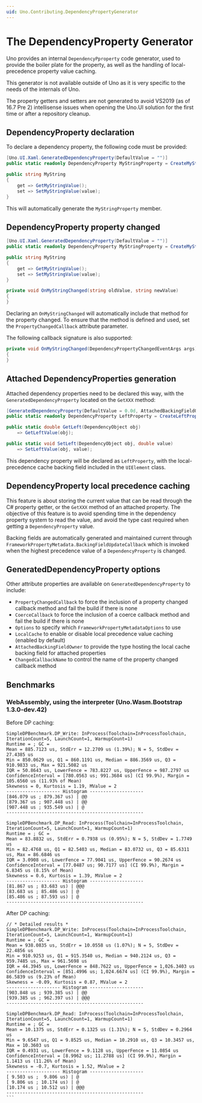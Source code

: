 ```yaml
---
uid: Uno.Contributing.DependencyPropertyGenerator
---
```


# The DependencyProperty Generator

Uno provides an internal `DependencyPproperty` code generator, used to provide the boiler plate for the property, as well as the handling of local-precedence property value caching.

This generator is not available outside of Uno as it is very specific to the needs of the internals of Uno.

The property getters and setters are not generated to avoid VS2019 (as of 16.7 Pre 2) intellisense issues when opening the Uno.UI solution for the first time or after a repository cleanup.

## DependencyProperty declaration

To declare a dependency property, the following code must be provided:

```csharp
[Uno.UI.Xaml.GeneratedDependencyProperty(DefaultValue = "")]
public static readonly DependencyProperty MyStringProperty = CreateMyStringProperty();

public string MyString
{
    get => GetMyStringValue();
    set => SetMyStringValue(value);
}
```

This will automatically generate the `MyStringProperty` member.

## DependencyProperty property changed

```csharp
[Uno.UI.Xaml.GeneratedDependencyProperty(DefaultValue = "")]
public static readonly DependencyProperty MyStringProperty = CreateMyStringProperty();

public string MyString
{
    get => GetMyStringValue();
    set => SetMyStringValue(value);
}

private void OnMyStringChanged(string oldValue, string newValue) 
{
}
```

Declaring an `OnMyStringChanged` will automatically include that method for the property changed. To ensure that the method is defined and used, set the `PropertyChangedCallback` attribute parameter.

The following callback signature is also supported:

```csharp
private void OnMyStringChanged(DependencyPropertyChangedEventArgs args) 
{
}
```

## Attached DependencyProperties generation

Attached dependency properties need to be declared this way, with the `GeneratedDependencyProperty` located on the `GetXXX` method:

```csharp
[GeneratedDependencyProperty(DefaultValue = 0.0d, AttachedBackingFieldOwner = typeof(UIElement), Attached = true)]
public static readonly DependencyProperty LeftProperty = CreateLeftProperty();

public static double GetLeft(DependencyObject obj)
    => GetLeftValue(obj);

public static void SetLeft(DependencyObject obj, double value)
    => SetLeftValue(obj, value);
```

This dependency property will be declared as `LeftProperty`, with the local-precedence cache backing field included in the `UIElement` class.

## DependencyProperty local precedence caching

This feature is about storing the current value that can be read through the C# property getter, or the `GetXXX` method of an attached property. The objective of this feature is to avoid spending time in the dependency property system to read the value, and avoid the type cast required when getting a `DependencyProperty` value.

Backing fields are automatically generated and maintained current through `FrameworkPropertyMetadata.BackingFieldUpdateCallback` which is invoked when the highest precedence value of a `DependencyProperty` is changed.

## GeneratedDependencyProperty options

Other attribute properties are available on `GeneratedDependencyProperty` to include:

- `PropertyChangedCallback` to force the inclusion of a property changed callback method and fail the build if there is none
- `CoerceCallback` to force the inclusion of a coerce callback method and fail the build if there is none
- `Options` to specify which `FrameworkPropertyMetadataOptions` to use
- `LocalCache` to enable or disable local precedence value caching (enabled by default)
- `AttachedBackingFieldOwner` to provide the type hosting the local cache backing field for attached properties
- `ChangedCallbackName` to control the name of the property changed callback method

## Benchmarks

### WebAssembly, using the interpreter (Uno.Wasm.Bootstrap 1.3.0-dev.42)

Before DP caching:

```
SimpleDPBenchmark.DP_Write: InProcess(Toolchain=InProcessToolchain, IterationCount=5, LaunchCount=1, WarmupCount=1)
Runtime = ; GC = 
Mean = 885.7123 us, StdErr = 12.2709 us (1.39%); N = 5, StdDev = 27.4385 us
Min = 850.0629 us, Q1 = 860.1191 us, Median = 886.3569 us, Q3 = 910.9833 us, Max = 921.5082 us
IQR = 50.8643 us, LowerFence = 783.8227 us, UpperFence = 987.2797 us
ConfidenceInterval = [780.0563 us; 991.3684 us] (CI 99.9%), Margin = 105.6560 us (11.93% of Mean)
Skewness = 0, Kurtosis = 1.19, MValue = 2
-------------------- Histogram --------------------
[846.079 us ; 879.367 us) | @@
[879.367 us ; 907.448 us) | @@
[907.448 us ; 935.549 us) | @
---------------------------------------------------

SimpleDPBenchmark.DP_Read: InProcess(Toolchain=InProcessToolchain, IterationCount=5, LaunchCount=1, WarmupCount=1)
Runtime = ; GC = 
Mean = 83.8832 us, StdErr = 0.7938 us (0.95%); N = 5, StdDev = 1.7749 us
Min = 82.4768 us, Q1 = 82.5403 us, Median = 83.0732 us, Q3 = 85.6311 us, Max = 86.6846 us
IQR = 3.0908 us, LowerFence = 77.9041 us, UpperFence = 90.2674 us
ConfidenceInterval = [77.0487 us; 90.7177 us] (CI 99.9%), Margin = 6.8345 us (8.15% of Mean)
Skewness = 0.6, Kurtosis = 1.39, MValue = 2
-------------------- Histogram --------------------
[81.867 us ; 83.683 us) | @@@
[83.683 us ; 85.486 us) | @
[85.486 us ; 87.593 us) | @
---------------------------------------------------
```

After DP caching:

````
// * Detailed results *
SimpleDPBenchmark.DP_Write: InProcess(Toolchain=InProcessToolchain, IterationCount=5, LaunchCount=1, WarmupCount=1)
Runtime = ; GC = 
Mean = 938.0835 us, StdErr = 10.0558 us (1.07%); N = 5, StdDev = 22.4856 us
Min = 910.9253 us, Q1 = 915.3540 us, Median = 940.2124 us, Q3 = 959.7485 us, Max = 961.5698 us
IQR = 44.3945 us, LowerFence = 848.7622 us, UpperFence = 1,026.3403 us
ConfidenceInterval = [851.4996 us; 1,024.6674 us] (CI 99.9%), Margin = 86.5839 us (9.23% of Mean)
Skewness = -0.09, Kurtosis = 0.87, MValue = 2
-------------------- Histogram --------------------
[903.848 us ; 939.385 us) | @@
[939.385 us ; 962.397 us) | @@@
---------------------------------------------------

SimpleDPBenchmark.DP_Read: InProcess(Toolchain=InProcessToolchain, IterationCount=5, LaunchCount=1, WarmupCount=1)
Runtime = ; GC = 
Mean = 10.1375 us, StdErr = 0.1325 us (1.31%); N = 5, StdDev = 0.2964 us
Min = 9.6547 us, Q1 = 9.8525 us, Median = 10.2910 us, Q3 = 10.3457 us, Max = 10.3603 us
IQR = 0.4931 us, LowerFence = 9.1128 us, UpperFence = 11.0854 us
ConfidenceInterval = [8.9962 us; 11.2788 us] (CI 99.9%), Margin = 1.1413 us (11.26% of Mean)
Skewness = -0.7, Kurtosis = 1.52, MValue = 2
-------------------- Histogram --------------------
[ 9.503 us ;  9.806 us) | @
[ 9.806 us ; 10.174 us) | @
[10.174 us ; 10.512 us) | @@@
---------------------------------------------------
```
